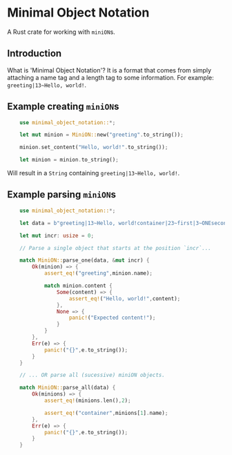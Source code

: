 # Minimal Object Notation

A Rust crate for working with `miniON`s.

## Introduction

What is 'Minimal Object Notation'? It is a format that comes from simply attaching a name tag and a length tag to some information. For example: `greeting|13~Hello, world!`.

## Example creating `miniON`s

```rust
    use minimal_object_notation::*;

    let mut minion = MiniON::new("greeting".to_string());

    minion.set_content("Hello, world!".to_string());

    let minion = minion.to_string();
```
Will result in a `String` containing `greeting|13~Hello, world!`.

## Example parsing `miniON`s

```rust
    use minimal_object_notation::*;

    let data = b"greeting|13~Hello, world!container|23~first|3~ONEsecond|3~TWO";

    let mut incr: usize = 0;

    // Parse a single object that starts at the position `incr`...

    match MiniON::parse_one(data, &mut incr) {
        Ok(minion) => {
            assert_eq!("greeting",minion.name);

            match minion.content {
                Some(content) => {
                    assert_eq!("Hello, world!",content);
                },
                None => {
                    panic!("Expected content!");
                }
            }
        },
        Err(e) => {
            panic!("{}",e.to_string());
        }
    }

    // ... OR parse all (sucessive) miniON objects.

    match MiniON::parse_all(data) {
        Ok(minions) => {
            assert_eq!(minions.len(),2);

            assert_eq!("container",minions[1].name);
        },
        Err(e) => {
            panic!("{}",e.to_string());
        }
    }
```
